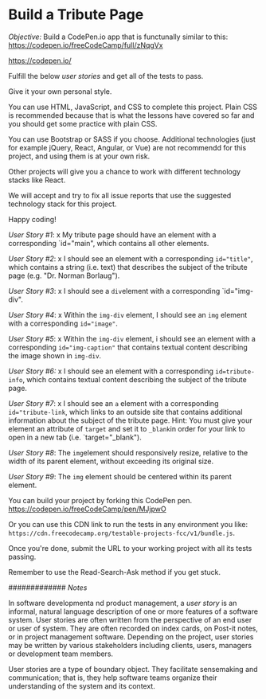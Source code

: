 # Build a Tribute Page

*Objective:* Build a CodePen.io app that is functunally similar to this:
https://codepen.io/freeCodeCamp/full/zNqgVx

https://codepen.io/

Fulfill the below *user stories* and get all of the tests to pass.

Give it your own personal style.

You can use HTML, JavaScript, and CSS to complete this project. Plain CSS is recommended because that is what the lessons have covered so far and you should get some practice with plain CSS.

You can use Bootstrap or SASS if you choose. Additional technologies (just for example jQuery, React, Angular, or Vue) are not recommendd for this project, and using them is at your own risk. 

Other projects will give you a chance to work with different technology stacks like React.

We will accept and try to fix all issue reports that use the suggested technology stack for this project.

Happy coding!

*User Story #1*: x
My tribute page should have an element with a corresponding `id="main", which contains all other elements.


*User Story #2*: x
I should see an element with a corresponding `id="title"`, which contains a string (i.e. text) that describes the subject of the tribute page (e.g. "Dr. Norman Borlaug").

*User Story #3*: x
I should see a `div`element with a corresponding `id="img-div".

*User Story #4*: x
Within the `img-div` element, I should see an `img` element with a corresponding `id="image"`.

*User Story #5*: x
Within the `img-div` element, i should see an element with a corresponding `id="img-caption"` that contains textual content describing the image shown in `img-div`.

*User Story #6:* x
I should see an element with a corresponding `id=tribute-info`, which contains textual content describing the subject of the tribute page.

*User Story #7*: x
I should see an `a` element with a corresponding `id="tribute-link`, which links to an outside site that contains additional information about the subject of the tribute page. Hint: You must give your element an attribute of `target` and set it to `_blank`in order for your link to open in a new tab (i.e. `target="_blank").

*User Story #8*: 
The `img`element should responsively resize, relative to the width of its parent element, without exceeding its original size.

*User Story #9*: 
The `img` element should be centered within its parent element.

You can build your project by forking this CodePen pen.
https://codepen.io/freeCodeCamp/pen/MJjpwO

Or you can use this CDN link to run the tests in any environment you like: `https://cdn.freecodecamp.org/testable-projects-fcc/v1/bundle.js`.

Once you're done, submit the URL to your working project with all its tests passing.

Remember to use the Read-Search-Ask method if you get stuck.


#############
*Notes*

In software developmenta nd product management, a *user story* is an informal, natural language description of one or more features of a software system. User stories are often written from the perspective of an end user or user of system.
They are often recorded on index cards, on Post-it notes, or in project management software. Depending on the project, user stories may be written by various stakeholders including clients, users, managers or development team members.

User stories are a type of boundary object. They facilitate sensemaking and communication; that is, they help software teams organize their understanding of the system and its context.

